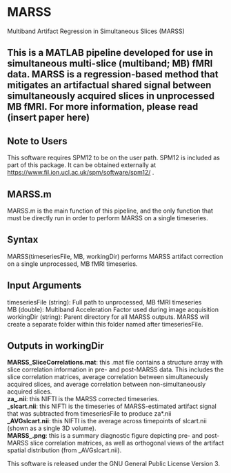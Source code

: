 # MARSS
Multiband Artifact Regression in Simultaneous Slices (MARSS)

This is a MATLAB pipeline developed for use in simultaneous multi-slice (multiband; MB) fMRI data. MARSS is a regression-based method that mitigates an artifactual shared signal between simultaneously acquired slices in unprocessed MB fMRI. For more information, please read (insert paper here)
------------------------------------------------------------

Note to Users
--------------
This software requires SPM12 to be on the user path. SPM12 is included as part of this package. It can be obtained externally at https://www.fil.ion.ucl.ac.uk/spm/software/spm12/ .


MARSS.m
-------
MARSS.m is the main function of this pipeline, and the only function that must be directly run in order to perform MARSS on a single timeseries.

Syntax
--------
MARSS(timeseriesFile, MB, workingDir) performs MARSS artifact correction on a single unprocessed, MB fMRI timeseries. <br>

Input Arguments
--------------
timeseriesFile (string): Full path to unprocessed, MB fMRI timeseries<br>
MB (double): Multiband Acceleration Factor used during image acquisition<br>
workingDir (string): Parent directory for all MARSS outputs. MARSS will create a separate folder within this folder named after timeseriesFile.

Outputs in workingDir
--------------------
**MARSS_SliceCorrelations.mat**: this .mat file contains a structure array with slice correlation information in pre- and post-MARSS data. This includes the slice correlation matrices, average correlation between simultaneously acquired slices, and average correlation between non-simultaneously acquired slices. <br>
**za_.nii**: this NIFTI is the MARSS corrected timeseries. <br>
**_slcart.nii**: this NIFTI is the timeseries of MARSS-estimated artifact signal that was subtracted from timeseriesFile to produce za*.nii <br>
**_AVGslcart.nii**: this NIFTI is the average across timepoints of slcart.nii (shown as a single 3D volume). <br>
**MARSS_.png**: this is a summary diagnostic figure depicting pre- and post-MARSS slice correlation matrices, as well as orthogonal views of the artifact spatial distribution (from _AVGslcart.nii). <br>


This software is released under the GNU General Public License Version 3.
